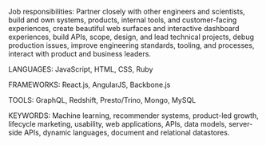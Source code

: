 Job responsibilities:
Partner closely with other engineers and scientists, build and own systems, products, internal tools, and customer-facing experiences, create beautiful web surfaces and interactive dashboard experiences, build APIs, scope, design, and lead technical projects, debug production issues, improve engineering standards, tooling, and processes, interact with product and business leaders.

LANGUAGES:
JavaScript, HTML, CSS, Ruby

FRAMEWORKS:
React.js, AngularJS, Backbone.js

TOOLS:
GraphQL, Redshift, Presto/Trino, Mongo, MySQL

KEYWORDS:
Machine learning, recommender systems, product-led growth, lifecycle marketing, usability, web applications, APIs, data models, server-side APIs, dynamic languages, document and relational datastores.